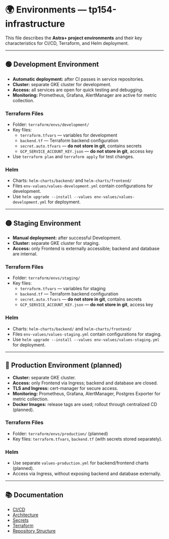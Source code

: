 # 🌍 Environments — tp154-infrastructure

This file describes the **Astra+ project environments** and their key characteristics for CI/CD, Terraform, and Helm deployment.

---

## 🟢 Development Environment
- **Automatic deployment:** after CI passes in service repositories.  
- **Cluster:** separate GKE cluster for development.  
- **Access:** all services are open for quick testing and debugging.  
- **Monitoring:** Prometheus, Grafana, AlertManager are active for metric collection.  

### Terraform Files
- Folder: `terraform/envs/development/`  
- Key files:
  - `terraform.tfvars` — variables for development  
  - `backend.tf` — Terraform backend configuration  
  - `secret.auto.tfvars` — **do not store in git**, contains secrets  
  - `GCP_SERVICE_ACCOUNT_KEY.json` — **do not store in git**, access key  
- Use `terraform plan` and `terraform apply` for test changes.  

### Helm
- Charts: `helm-charts/backend/` and `helm-charts/frontend/`  
- Files `env-values/values-development.yml` contain configurations for development.  
- Use `helm upgrade --install --values env-values/values-development.yml` for deployment.

---

## 🟡 Staging Environment
- **Manual deployment:** after successful Development.  
- **Cluster:** separate GKE cluster for staging.  
- **Access:** only Frontend is externally accessible; backend and database are internal.  

### Terraform Files
- Folder: `terraform/envs/staging/`  
- Key files:
  - `terraform.tfvars` — variables for staging  
  - `backend.tf` — Terraform backend configuration  
  - `secret.auto.tfvars` — **do not store in git**, contains secrets  
  - `GCP_SERVICE_ACCOUNT_KEY.json` — **do not store in git**, access key  

### Helm
- Charts: `helm-charts/backend/` and `helm-charts/frontend/`  
- Files `env-values/values-staging.yml` contain configurations for staging.  
- Use `helm upgrade --install --values env-values/values-staging.yml` for deployment.

---

## 🔴 Production Environment (planned)
- **Cluster:** separate GKE cluster.  
- **Access:** only Frontend via Ingress; backend and database are closed.  
- **TLS and Ingress:** cert-manager for secure access.  
- **Monitoring:** Prometheus, Grafana, AlertManager, Postgres Exporter for metric collection.  
- **Docker Images:** release tags are used; rollout through centralized CD (planned).  

### Terraform Files
- Folder: `terraform/envs/production/` (planned)  
- Key files: `terraform.tfvars`, `backend.tf` (with secrets stored separately).  

### Helm
- Use separate `values-production.yml` for backend/frontend charts (planned).  
- Access via Ingress, without exposing backend and database externally.

---

## 📚 Documentation
- [CI/CD](./ci-cd.md)  
- [Architecture](./architecture.md)  
- [Secrets](./secrets.md)  
- [Terraform](./terraform.md)  
- [Repository Structure](./repo-structure.md)  
